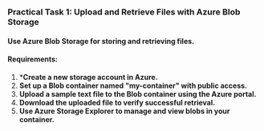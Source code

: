 ### Practical Task 1: Upload and Retrieve Files with Azure Blob Storage
#### Use Azure Blob Storage for storing and retrieving files.
#### Requirements:
1. ***Create a new storage account in Azure.**
2. **Set up a Blob container named "my-container" with public access.**
3. **Upload a sample text file to the Blob container using the Azure portal.**
4. **Download the uploaded file to verify successful retrieval.**
5. **Use Azure Storage Explorer to manage and view blobs in your container.**
